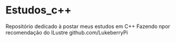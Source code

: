 # Estudos_c++
Repositório dedicado à postar meus estudos em C++
Fazendo npor recomendação do ILustre github.com/LukeberryPi
